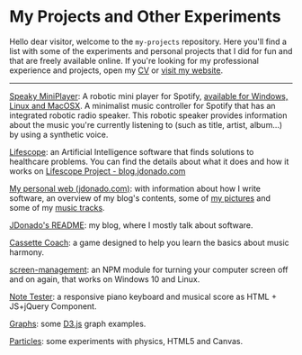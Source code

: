 # My Projects and Other Experiments

Hello dear visitor, welcome to the `my-projects` repository. Here you'll find a list with some of the experiments and personal projects that I did for fun and that are freely available online. If you're looking for my professional experience and projects, open my [CV](https://docs.google.com/file/d/0B2hOO8PX6CgfamxFMUo3SmF4S2M/edit) or [visit my website](https://www.jdonado.com/).

---

[Speaky MiniPlayer](https://github.com/fjrd84/speaky-miniplayer/blob/master/README.md): A robotic mini player for Spotify, [available for Windows, Linux and MacOSX](https://github.com/fjrd84/speaky-miniplayer/releases). A minimalist music controller for Spotify that has an integrated robotic radio speaker. This robotic speaker provides information about the music you're currently listening to (such as title, artist, album...) by using a synthetic voice.

[Lifescope](https://lifescope.jdonado.com/): an Artificial Intelligence software that finds solutions to healthcare problems. You can find the details about what it does and how it works on [Lifescope Project - blog.jdonado.com](https://blog.jdonado.com/lifescope-project/)

[My personal web (jdonado.com)](https://www.jdonado.com/): with information about how I write software, an overview of my blog's contents, some of [my pictures](https://www.flickr.com/photos/79693661@N05/albums) and some of my [music tracks](https://fractalfields.bandcamp.com/).

[JDonado's README](https://blog.jdonado.com/): my blog, where I mostly talk about software.

[Cassette Coach](http://ccoach.jdonado.com/): a game designed to help you learn the basics about music harmony.

[screen-management](https://www.npmjs.com/package/screen-management): an NPM module for turning your computer screen off and on again, that works on Windows 10 and Linux.

[Note Tester](http://fjrd84.github.io/noteTester/): a responsive piano keyboard and musical score as HTML + JS+jQuery Component.

[Graphs](http://fjrd84.github.io/graphs/): some [D3.js](https://d3js.org/) graph examples.

[Particles](http://fjrd84.github.io/Particles/): some experiments with physics, HTML5 and Canvas.
